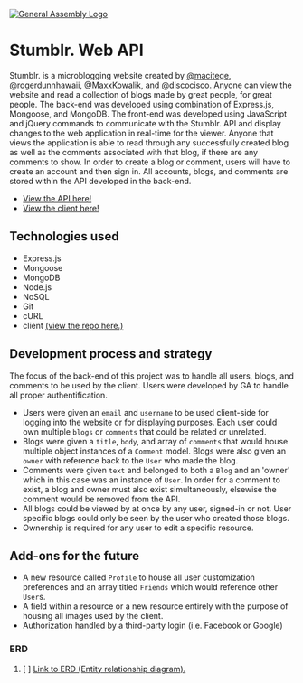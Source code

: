 [![General Assembly Logo](https://camo.githubusercontent.com/1a91b05b8f4d44b5bbfb83abac2b0996d8e26c92/687474703a2f2f692e696d6775722e636f6d2f6b6538555354712e706e67)](https://generalassemb.ly/education/web-development-immersive)

# Stumblr. Web API

Stumblr. is a microblogging website created by [@macitege](https://github.com/macitege), [@rogerdunnhawaii](https://github.com/rogerdunnhawaii), [@MaxxKowalik](https://github.com/MaxxKowalik), and [@discocisco](https://github.com/discocisco). Anyone can view the website and read a collection of blogs made by great people, for great people. The back-end was developed using combination of Express.js, Mongoose, and MongoDB. The front-end was developed using JavaScript and jQuery commands to communicate with the Stumblr. API and display changes to the web application in real-time for the viewer. Anyone that views the application is able to read through any successfully created blog as well as the comments associated with that blog, if there are any comments to show. In order to create a blog or comment, users will have to create an account and then sign in. All accounts, blogs, and comments are stored within the API developed in the back-end.

- [View the API here!](https://stumblr-api.herokuapp.com)
- [View the client here!](https://hex-llc.github.io/stumblr-client)

## Technologies used

- Express.js
- Mongoose
- MongoDB
- Node.js
- NoSQL
- Git
- cURL
- client [(view the repo here.)](https://github.com/hex-llc/stumblr-client)

## Development process and strategy

The focus of the back-end of this project was to handle all users, blogs, and comments to be used by the client. Users were developed by GA to handle all proper authentification.
- Users were given an `email` and `username` to be used client-side for logging into the website or for displaying purposes. Each user could own multiple `blogs` or `comments` that could be related or unrelated.
- Blogs were given a `title`, `body`, and array of `comments` that would house multiple object instances of a `Comment` model. Blogs were also given an `owner` with reference back to the `User` who made the blog.
- Comments were given `text` and belonged to both a `Blog` and an 'owner' which in this case was an instance of `User`. In order for a comment to exist, a blog and owner must also exist simultaneously, elsewise the comment would be removed from the API.
- All blogs could be viewed by at once by any user, signed-in or not. User specific blogs could only be seen by the user who created those blogs.
- Ownership is required for any user to edit a specific resource.

## Add-ons for the future

- A new resource called `Profile` to house all user customization preferences and an array titled `Friends` which would reference other `User`s.
- A field within a resource or a new resource entirely with the purpose of housing all images used by the client.
- Authorization handled by a third-party login (i.e. Facebook or Google)

### ERD

1. [ ] [Link to ERD (Entity relationship diagram).](https://imgur.com/BDpvDy0)
